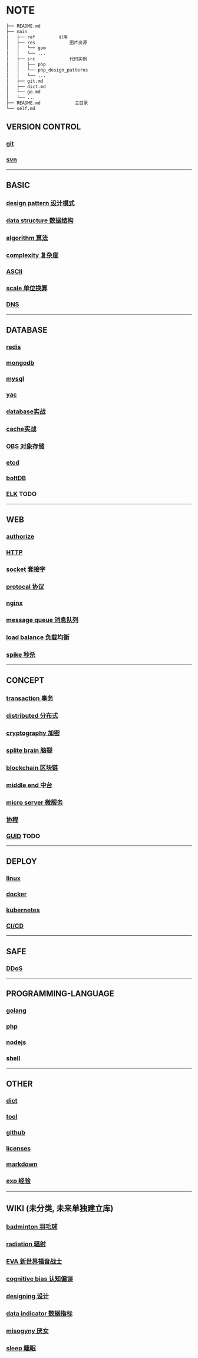 # NOTE  

```bash
├── README.md  
├── main  
│   ├── ref         引用  
│   ├── res             图片资源  
│   │   └── gpm  
│   │   └── ...  
│   ├── src             代码实例  
│   │   ├── php  
│   │   └── php_design_patterns  
│   │   └── ...  
│   ├── git.md  
│   ├── dict.md  
│   └── go.md  
│   └── ...  
├── README.md             主目录  
└── self.md  
```  
  
## VERSION CONTROL  

### [git](main/git.md)

### [svn](main/svn.md)

---

## BASIC  

### [design pattern 设计模式](main/dp.md)

### [data structure 数据结构](main/data-struct.md)

### [algorithm 算法](main/algo.md)

### [complexity 复杂度](main/complexity.md)

### [ASCII](main/ascii.md)

### [scale 单位换算](main/scale.md)

### [DNS](main/DNS.md)

---

## DATABASE  

### [redis](main/redis.md)

### [mongodb](main/mongodb.md)

### [mysql](main/mysql.md)

### [yac](main/yac.md)

### [database实战](main/db.md)

### [cache实战](main/cache.md)

### [OBS 对象存储](main/OBS.md)

### [etcd](main/etcd.md)

### [boltDB](main/boltDB.md)

### [ELK](_) TODO
  
---

## WEB  

### [authorize](main/auth.md)

### [HTTP](main/HTTP.md)

### [socket 套接字](main/socket.md)

### [protocal 协议](main/protocal.md)

### [nginx](main/nginx.md)

### [message queue 消息队列](main/mq.md)

### [load balance 负载均衡](main/load-balance.md)

### [spike 秒杀](main/spike.md)

---

## CONCEPT

### [transaction 事务](main/acid.md)

### [distributed 分布式](main/distributed.md)

### [cryptography 加密](main/crypt.md)

### [splite brain 脑裂](main/splite-brain.md)

### [blockchain 区块链](main/blockchain.md)

### [middle end 中台](main/middle-end.md)

### [micro server 微服务](main/ms.md)

### [协程](main/linux-coroutine.md)

### [GUID](_) TODO

---

## DEPLOY  

### [linux](main/linux.md)

### [docker](main/docker.md)

### [kubernetes](main/k8s.md)

### [CI/CD](main/cicd.md)

---

## SAFE  

### [DDoS](main/ddos.md)

---

## PROGRAMMING-LANGUAGE  

### [golang](main/go.md)

### [php](main/php.md)

### [nodejs](main/nodejs.md)

### [shell](main/shell.md)

---

## OTHER  

### [dict](main/dict.md)

### [tool](main/tool.md)

### [github](main/github.md)

### [licenses](main/licenses.md)

### [markdown](main/markdown.md)

### [exp 经验](main/exp.md)

---

## WIKI (未分类, 未来单独建立库)

### [badminton 羽毛球](wiki/badminton.md)

### [radiation 辐射](wiki/radiation.md)

### [EVA 新世界福音战士](wiki/eva.md)

### [cognitive bias 认知偏误](wiki/cognitive-bias.md)

### [designing 设计](wiki/designing.md)

### [data indicator 数据指标](wiki/data-indicator.md)

### [misogyny 厌女](wiki/misogyny.md)

### [sleep 睡眠](wiki/sleep.md)
